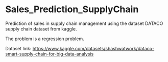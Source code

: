 # Sales_Prediction_SupplyChain
Prediction of sales in supply chain management using the dataset DATACO supply chain dataset from kaggle.

The problem is a regression problem.

Dataset link: https://www.kaggle.com/datasets/shashwatwork/dataco-smart-supply-chain-for-big-data-analysis
